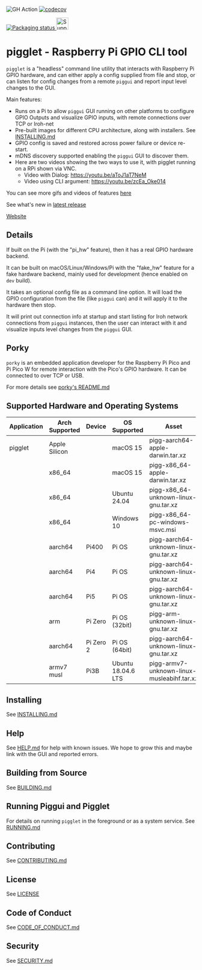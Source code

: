 ![GH Action](https://github.com/andrewdavidmackenzie/pigg/actions/workflows/build_and_test.yml/badge.svg)
[![codecov](https://codecov.io/gh/andrewdavidmackenzie/pigg/graph/badge.svg?token=Lv5SstEMGO)](https://codecov.io/gh/andrewdavidmackenzie/pigg)

<a href="https://repology.org/project/pigg-x86-64-unknown-linux-gnu/versions">
<img src="https://repology.org/badge/vertical-allrepos/pigg-x86-64-unknown-linux-gnu.svg" alt="Packaging status">
</a>
<a href="https://www.drips.network/app/projects/github/andrewdavidmackenzie/pigg" target="_blank"><img src="https://www.drips.network/api/embed/project/https%3A%2F%2Fgithub.com%2Fandrewdavidmackenzie%2Fpigg/support.png?background=blue&style=drips&text=project&stat=dependencies" alt="Support pigg on drips.network" height="32"></a>

# pigglet - Raspberry Pi GPIO CLI tool

`pigglet` is a "headless" command line utility that interacts with Raspberry Pi GPIO hardware, and can either
apply a config supplied from file and stop, or can listen for config changes from a remote `piggui` and report
input level changes to the GUI.

Main features:

- Runs on a Pi to allow `piggui` GUI running on other platforms to configure GPIO Outputs and visualize GPIO inputs,
  with remote connections over TCP or Iroh-net
- Pre-built images for different CPU architecture, along with installers. See [INSTALLING.md](../INSTALLING.md)
- GPIO config is saved and restored across power failure or device re-start.
- mDNS discovery supported enabling the `piggui` GUI to discover them.
- Here are two videos showing the two ways to use it, with pigglet running on a RPi shown via VNC.
    - Video with Dialog: https://youtu.be/aToJ1aT7NeM
    - Video using CLI argument: https://youtu.be/zcEa_Oke014

You can see more gifs and videos of features [here](../assets/features.md)

See what's new in [latest release](https://github.com/andrewdavidmackenzie/pigg/releases/latest)

[Website](https://mackenzie-serres.net/pigg/)

## Details

If built on the Pi (with the "pi_hw" feature), then it has a real GPIO hardware backend.

It can be built on macOS/Linux/Windows/Pi with the "fake_hw" feature for a fake hardware backend, mainly used
for development (hence enabled on `dev` build).

It takes an optional config file as a command line option. It will load the GPIO configuration from the file
(like `piggui` can) and it will apply it to the hardware then stop.

It will print out connection info at startup and start listing for Iroh network connections from `piggui` instances,
then the user can interact with it and visualize inputs level changes from the `piggui` GUI.

## Porky

`porky` is an embedded application developer for the Raspberry Pi Pico and Pi Pico W for remote interaction with the
Pico's GPIO hardware. It can be connected to over TCP or USB.

For more details see [porky's README.md](../porky/README.md)

## Supported Hardware and Operating Systems

| Application | Arch Supported | Device    | OS Supported       | Asset                                      |
|-------------|----------------|-----------|--------------------|--------------------------------------------|
| pigglet     | Apple Silicon  |           | macOS 15           | pigg-aarch64-apple-darwin.tar.xz           |
|             | x86_64         |           | macOS 15           | pigg-x86_64-apple-darwin.tar.xz            |
|             | x86_64         |           | Ubuntu 24.04       | pigg-x86_64-unknown-linux-gnu.tar.xz       |
|             | x86_64         |           | Windows 10         | pigg-x86_64-pc-windows-msvc.msi            |
|             | aarch64        | Pi400     | Pi OS              | pigg-aarch64-unknown-linux-gnu.tar.xz      |
|             | aarch64        | Pi4       | Pi OS              | pigg-aarch64-unknown-linux-gnu.tar.xz      |
|             | aarch64        | Pi5       | Pi OS              | pigg-aarch64-unknown-linux-gnu.tar.xz      |
|             | arm            | Pi Zero   | Pi OS (32bit)      | pigg-arm-unknown-linux-gnu.tar.xz          |
|             | aarch64        | Pi Zero 2 | Pi OS (64bit)      | pigg-aarch64-unknown-linux-gnu.tar.xz      |
|             | armv7 musl     | Pi3B      | Ubuntu 18.04.6 LTS | pigg-armv7-unknown-linux-musleabihf.tar.xz |

## Installing

See [INSTALLING.md](../INSTALLING.md)

## Help

See [HELP.md](../HELP.md) for help with known issues. We hope to grow this and maybe link with the GUI and reported
errors.

## Building from Source

See [BUILDING.md](../BUILDING.md)

## Running Piggui and Pigglet

For details on running `pigglet` in the foreground or as a system service. See [RUNNING.md](../RUNNING.md)

## Contributing

See [CONTRIBUTING.md](../CONTRIBUTING.md)

## License

See [LICENSE](../LICENSE)

## Code of Conduct

See [CODE_OF_CONDUCT.md](../CODE_OF_CONDUCT.md)

## Security

See [SECURITY.md](../SECURITY.md)
